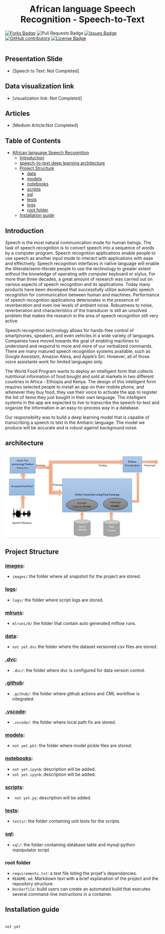 <h1 align="center">African language Speech Recognition - Speech-to-Text </h1>
<div>
<a href="https://github.com/week4-SpeechRecognition/Speech-to-Text"><img src="https://img.shields.io/github/forks/week4-SpeechRecognition/Speech-to-Text" alt="Forks Badge"/></a>
<a "https://github.com/week4-SpeechRecognition/Speech-to-Text/pulls"><img src="https://img.shields.io/github/issues-pr/week4-SpeechRecognition/Speech-to-Text" alt="Pull Requests Badge"/></a>
<a href="https://github.com/week4-SpeechRecognition/Speech-to-Text/issues"><img src="https://img.shields.io/github/issues/week4-SpeechRecognition/Speech-to-Text" alt="Issues Badge"/></a>
<a href="https://github.com/week4-SpeechRecognition/Speech-to-Text/graphs/contributors"><img alt="GitHub contributors" src="https://img.shields.io/github/contributors/week4-SpeechRecognition/Speech-to-Text?color=2b9348"></a>
<a href="https://github.com/week4-SpeechRecognition/Speech-to-Text/blob/main/LICENCE"><img src="https://img.shields.io/github/license/week4-SpeechRecognition/Speech-to-Text?color=2b9348" alt="License Badge"/></a>
</div>
</br>

## Presentation Slide

- [Speech to Text: Not Completed]

## Data visualization link
- [visualization link: Not Completed]

## Articles
- [Medium Article:Not Completed]

## Table of Contents

* [African language Speech Recognition](#African-language-Speech-Recognition)
  - [Introduction](#Introduction)
  - [speech-to-text deep learning architecture](#architecture)
  - [Project Structure](#project-structure)
    * [data](#data)
    * [models](#models)
    * [notebooks](#notebooks)
    * [scripts](#scripts)
    * [sql](#sql)
    * [tests](#tests)
    * [logs](#logs)
    * [root folder](#root-folder)
  - [Installation guide](#installation-guide)

## Introduction
<p>Speech is the most natural communication mode for human beings. The task of speech recognition is to convert speech into a sequence of words by a computer program. Speech recognition applications enable people to use speech as another input mode to interact with applications with ease and effectively. Speech recognition interfaces in native language will enable the illiterate/semi-literate people to use the technology to greater extent without the knowledge of operating with computer keyboard or stylus. For more than three decades, a great amount of research was carried out on various aspects of speech recognition and its applications. Today many products have been developed that successfully utilize automatic speech recognition for communication between human and machines. Performance of speech recognition applications deteriorates in the presence of reverberation and even low levels of ambient noise. Robustness to noise, reverberation and characteristics of the transducer is still an unsolved problem that makes the research in the area of speech recognition still very active.</p>
<p> Speech recognition technology allows for hands-free control of smartphones, speakers, and even vehicles in a wide variety of languages. Companies have moved towards the goal of enabling machines to understand and respond to more and more of our verbalized commands. There are many matured speech recognition systems available, such as Google Assistant, Amazon Alexa, and Apple’s Siri. However, all of those voice assistants work for limited languages only. </p>

<p>The World Food Program wants to deploy an intelligent form that collects nutritional information of food bought and sold at markets in two different countries in Africa - Ethiopia and Kenya. The design of this intelligent form requires selected people to install an app on their mobile phone, and whenever they buy food, they use their voice to activate the app to register the list of items they just bought in their own language. The intelligent systems in the app are expected to live to transcribe the speech-to-text and organize the information in an easy-to-process way in a database. </p>

<p>Our responsibility was to build a deep learning model that is capable of transcribing a speech to text in the Amharic language. The model we produce will be accurate and is robust against background noise.</p>


## architecture

![speech-to-text deep learning architecture](images/Speech-to-Text-Architecture.JPG)


## Project Structure

### [images](images):

- `images/` the folder where all snapshot for the project are stored.

### [logs](logs):

- `logs/` the folder where script logs are stored.

### [mlruns](mlruns):
- `mlruns/0/` the folder that contain auto generated mlflow runs.
### [data](data):

 - `not yet.dvc` the folder where the dataset versioned csv files are stored.

### [.dvc](.dvc):
- `.dvc/`: the folder where dvc is configured for data version control.

### [.github](.github):

- `.github/`: the folder where github actions and CML workflow is integrated.

### [.vscode](.vscode):

- `.vscode/`: the folder where local path fix are stored.
### [models](models):
- `not yet.pkl`: the folder where model pickle files are stored.

### [notebooks](notebooks):

- `not yet.ipynb`: description will be added.
- `not yet.ipynb`: description will be added.


###  [scripts](scripts):

- ` not yet.py`: description will be added.

### [tests](tests):

- `tests/`: the folder containing unit tests for the scripts.

### [sql](sql):

- `sql/`: the folder containing database table and mysql-python manipulator script.
### root folder

- `requirements.txt`: a text file lsiting the projet's dependancies.
- `README.md`: Markdown text with a brief explanation of the project and the repository structure.
- `Dockerfile`: build users can create an automated build that executes several command-line instructions in a container.

## Installation guide

```bash

not yet
```

